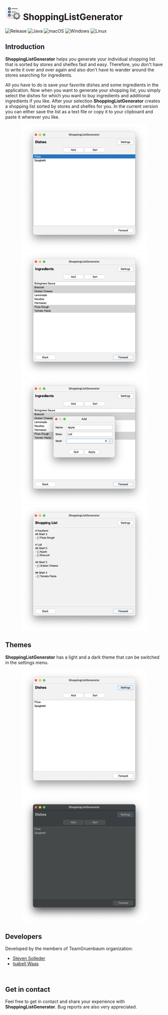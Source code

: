 <h1><img width="50" height="50" src="https://github.com/TeamGruenbaum/ShoppingListGenerator/blob/master/src/resources/icon.png" alt="icon" /> ShoppingListGenerator</h1>

![Release](https://img.shields.io/badge/release-2021.1-9cf)
![Java](https://img.shields.io/badge/JAVA-1.8-9cf)
![macOS](https://img.shields.io/badge/macOS-passing-blue)
![Windows](https://img.shields.io/badge/windows-passing-blue)
![Linux](https://img.shields.io/badge/linux-untested-blue)


## Introduction
**ShoppingListGenerator** helps you generate your individual shopping list that is sorted by stores and shelfes fast and easy. Therefore, you don't have to write it over and over again and also don't have to wander around the stores searching for ingredients.

All you have to do is save your favorite dishes and some ingredients in the application.
Now when you want to generate your shopping list, you simply select the dishes for which you want to buy ingredients and additional ingredients if you like.
After your selection **ShoppingListGenerator** creates a shopping list sorted by stores and shelfes for you.
In the current version you can either save the list as a text file or copy it to your clipboard and paste it wherever you like.

<p align="center">
<img src="https://github.com/TeamGruenbaum/ShoppingListGenerator/blob/master/screenshots/dishes.png" width="400" height="400" border=0>
<img src="https://github.com/TeamGruenbaum/ShoppingListGenerator/blob/master/screenshots/ingredients.png" width="400" height="400" border=0>
<img src="https://github.com/TeamGruenbaum/ShoppingListGenerator/blob/master/screenshots/add_ingredient.png" width="400" height="400" border=0>
<img src="https://github.com/TeamGruenbaum/ShoppingListGenerator/blob/master/screenshots/shopping_list.png" width="400" height="400" border=0>
</p>


## Themes
**ShoppingListGenerator** has a light and a dark theme that can be switched in the settings menu.

<p align="center">
<img src="https://github.com/TeamGruenbaum/ShoppingListGenerator/blob/master/screenshots/light_theme.png" width="400" height="400" border=0>
<img src="https://github.com/TeamGruenbaum/ShoppingListGenerator/blob/master/screenshots/dark_theme.png" width="400" height="400" border=0>
</p>


## Developers
Developed by the members of TeamGruenbaum organization:
- [Steven Solleder](https://stevensolleder.de/)
- [Isabell Waas](https://github.com/isabellwaas)
<br>

## Get in contact
Feel free to get in contact and share your experience with **ShoppingListGenerator**. Bug reports are also very appreciated.
